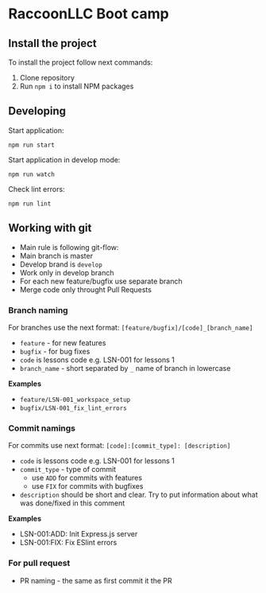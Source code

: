 # RaccoonLLC Boot camp

## Install the project

To install the project follow next commands:
1. Clone repository
2. Run `npm i` to install NPM packages

## Developing
Start application:

```
npm run start
```
Start application in develop mode:
```
npm run watch
```
Check lint errors:
```
npm run lint
```

## Working with git
* Main rule is following git-flow:
* Main branch is master
* Develop brand is `develop`
* Work only in develop branch
* For each new feature/bugfix use separate branch
* Merge code only throught Pull Requests

### Branch naming

For branches use the next format: `[feature/bugfix]/[code]_[branch_name]`

- `feature` - for new features
- `bugfix` - for bug fixes
- `code` is lessons code e.g. LSN-001 for lessons 1
- `branch_name` - short separated by `_` name of branch in lowercase

**Examples**
- `feature/LSN-001_workspace_setup`
- `bugfix/LSN-001_fix_lint_errors`

### Commit namings
For commits use next format: `[code]:[commit_type]: [description]`
- `code` is lessons code e.g. LSN-001 for lessons 1
- `commit_type` - type of commit
    - use `ADD` for commits with features
    - use `FIX` for commits with bugfixes
- `description` should be short and clear. Try to put information about what was done/fixed in this comment

**Examples**
- LSN-001:ADD: Init Express.js server
- LSN-001:FIX: Fix ESlint errors

### For pull request
- PR naming - the same as first commit it the PR
